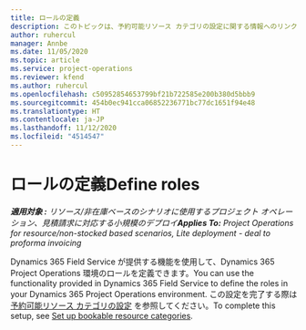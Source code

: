 ```yaml
---
title: ロールの定義
description: このトピックは、予約可能リソース カテゴリの設定に関する情報へのリンクを提供します。
author: ruhercul
manager: Annbe
ms.date: 11/05/2020
ms.topic: article
ms.service: project-operations
ms.reviewer: kfend
ms.author: ruhercul
ms.openlocfilehash: c50952854653799bf21b722585e200b380d5bbb9
ms.sourcegitcommit: 454b0ec941cca06852236771bc77dc1651f94e48
ms.translationtype: HT
ms.contentlocale: ja-JP
ms.lasthandoff: 11/12/2020
ms.locfileid: "4514547"
---
```

# <a name="define-roles"></a><span data-ttu-id="0c6f0-103">ロールの定義</span><span class="sxs-lookup"><span data-stu-id="0c6f0-103">Define roles</span></span>

<span data-ttu-id="0c6f0-104">_**適用対象 :** リソース/非在庫ベースのシナリオに使用するプロジェクト オペレーション、見積請求に対応する小規模のデプロイ_</span><span class="sxs-lookup"><span data-stu-id="0c6f0-104">_**Applies To:** Project Operations for resource/non-stocked based scenarios, Lite deployment - deal to proforma invoicing_</span></span>

<span data-ttu-id="0c6f0-105">Dynamics 365 Field Service が提供する機能を使用して、Dynamics 365 Project Operations 環境のロールを定義できます。</span><span class="sxs-lookup"><span data-stu-id="0c6f0-105">You can use the functionality provided in Dynamics 365 Field Service to define the roles in your Dynamics 365 Project Operations environment.</span></span> <span data-ttu-id="0c6f0-106">この設定を完了する際は [予約可能リソース カテゴリの設定](https://docs.microsoft.com/dynamics365/field-service/set-up-bookable-resource-categories) を参照してください。</span><span class="sxs-lookup"><span data-stu-id="0c6f0-106">To complete this setup, see [Set up bookable resource categories](https://docs.microsoft.com/dynamics365/field-service/set-up-bookable-resource-categories).</span></span>
